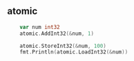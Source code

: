 ## atomic

```go
    var num int32
	atomic.AddInt32(&num, 1)

	atomic.StoreInt32(&num, 100)
	fmt.Println(atomic.LoadInt32(&num))
```